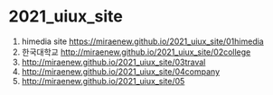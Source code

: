 # 2021_uiux_site
1. himedia site https://miraenew.github.io/2021_uiux_site/01himedia
1. 한국대학교 http://miraenew.github.io/2021_uiux_site/02college
1. http://miraenew.github.io/2021_uiux_site/03traval
1. http://miraenew.github.io/2021_uiux_site/04company
1. http://miraenew.github.io/2021_uiux_site/05

